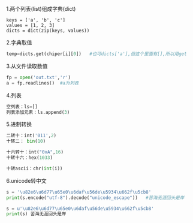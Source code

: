 1.两个列表(list)组成字典(dict)

```
keys = ['a', 'b', 'c'] 
values = [1, 2, 3]
dicts = dict(zip(keys, values))
```

2.字典取值

```python
temp=dicts.get(chiper[i][0])   #也可dicts['a'],但这个里面有[],所以用get
```

3.从文件读取数值

```python
fp = open('out.txt','r')
a = fp.readlines()	#a为列表
```

4.列表

```python
空列表：ls=[]
列表添加元素：ls.append(3)
```

5.进制转换

```python
二转十：int('011',2)
十转二： bin(10)

十六转十：int("0xA",16)
十转十六：hex(1033)

十转ascii：chr(int(i))
```

6.unicode转中文

```python
s = '\u82e6\u6d77\u65e0\u6daf\u56de\u5934\u662f\u5cb8' 
print(s.encode("utf-8").decode("unicode_escape"))   #苦海无涯回头是岸
```

```python
s = u'\u82e6\u6d77\u65e0\u6daf\u56de\u5934\u662f\u5cb8' 
print(s) 苦海无涯回头是岸
```

